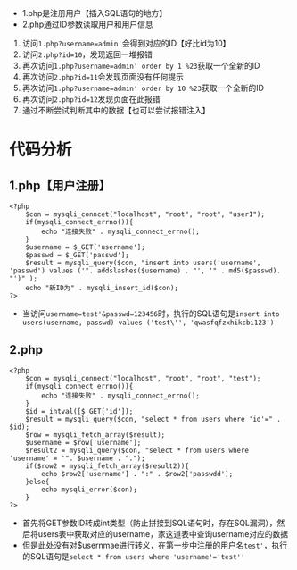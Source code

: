  - 1.php是注册用户【插入SQL语句的地方】
 - 2.php通过ID参数读取用户和用户信息

1. 访问`1.php?username=admin'`会得到对应的ID【好比id为10】
2. 访问`2.php?id=10`，发现返回一堆报错
3. 再次访问`1.php?username=admin' order by 1 %23`获取一个全新的ID
4. 再次访问`2.php?id=11`会发现页面没有任何提示
5. 再次访问`1.php?username=admin' order by 10 %23`获取一个全新的ID
6. 再次访问`2.php?id=12`发现页面在此报错
7. 通过不断尝试判断其中的数据【也可以尝试报错注入】


# 代码分析

## 1.php【用户注册】

```
<?php
    $con = mysqli_conncet("localhost", "root", "root", "user1");
    if(mysqli_connect_errno()){
        echo "连接失败" . mysqli_connect_errno();
    }
    $username = $_GET['username'];
    $passwd = $_GET['passwd'];
    $result = mysqli_query($con, "insert into users('username', 'passwd') values ('". addslashes($username) . "', '" . md5($passwd). "')" );
    echo "新ID为" . mysqli_insert_id($con);
?>
```
 - 当访问`username=test'&passwd=123456`时，执行的SQL语句是`insert into users(username, passwd) values ('test\'', 'qwasfqfzxhikcbi123')`

## 2.php

```
<?php
    $con = mysqli_connect("localhost", "root", "root", "test");
    if(mysqli_connect_errno()){
        echo "连接失败" . mysqli_connect_errno();
    }
    $id = intval([$_GET['id']);
    $result = mysqli_query($con, "select * from users where 'id'=" . $id);
    $row = mysqli_fetch_array($result);
    $username = $row['username'];
    $result2 = mysqli_query($con, "select * from users where 'username' = '". $username . ".");
    if($row2 = mysqli_fetch_array($result2)){
        echo $row2['username'] . ":" . $row2['passwdd'];
    }else{
        echo mysqli_error($con);
    }
?>
```

 - 首先将GET参数ID转成int类型（防止拼接到SQL语句时，存在SQL漏洞），然后将users表中获取对应的username，家这道表中查询username对应的数据
 - 但是此处没有对$usernmae进行转义，在第一步中注册的用户名`test'`，执行的SQL语句是`select * from users where 'username'='test''`

























 